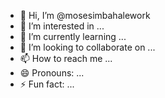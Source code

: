 - 👋 Hi, I’m @mosesimbahalework
- 👀 I’m interested in ...
- 🌱 I’m currently learning ...
- 💞️ I’m looking to collaborate on ...
- 📫 How to reach me ...
- 😄 Pronouns: ...
- ⚡ Fun fact: ...

<!---
mosesimbahalework/mosesimbahalework is a ✨ special ✨ repository because its `README.md` (this file) appears on your GitHub profile.
You can click the Preview link to take a look at your changes.
--->
